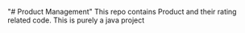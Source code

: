 "# Product Management" 
This repo contains Product and their rating related code. This is purely a java project
